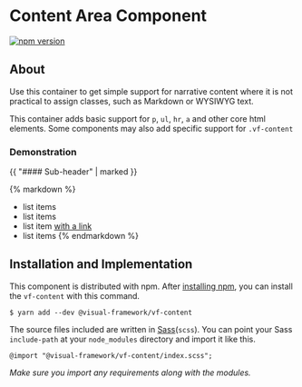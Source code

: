 # Content Area Component

[![npm version](https://badge.fury.io/js/%40visual-framework%2Fvf-content.svg)](https://badge.fury.io/js/%40visual-framework%2Fvf-content)

## About

Use this container to get simple support for narrative content where it is not
practical to assign classes, such as Markdown or WYSIWYG text.

This container adds basic support for `p`, `ul`, `hr`, `a` and other core
html elements. Some components may also add specific support for `.vf-content`

### Demonstration

<div class="vf-content">
{{ "#### Sub-header" | marked }}

{% markdown %}
- list items
- list items
- list item [with a link](#)
- list items
{% endmarkdown %}
</div>

## Installation and Implementation

This component is distributed with npm. After [installing npm](https://www.npmjs.com/get-npm), you can install the `vf-content` with this command.

```
$ yarn add --dev @visual-framework/vf-content
```

The source files included are written in [Sass](http://sass-lang.com)(`scss`). You can point your Sass `include-path` at your `node_modules` directory and import it like this.

```
@import "@visual-framework/vf-content/index.scss";
```

_Make sure you import any requirements along with the modules._
